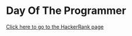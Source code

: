# Day Of The Programmer #
[Click here to go to the HackerRank page](https://www.hackerrank.com/challenges/day-of-the-programmer)
